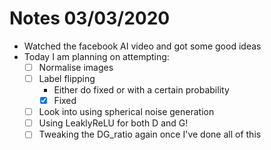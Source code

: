 # Notes 03/03/2020

- Watched the facebook AI video and got some good ideas
- Today I am planning on attempting:
  - [ ] Normalise images
  - [ ] Label flipping
    - Either do fixed or with a certain probability
    - [x] Fixed
  - [ ] Look into using spherical noise generation
  - [ ] Using LeaklyReLU for both D and G!
  - [ ] Tweaking the DG_ratio again once I've done all of this